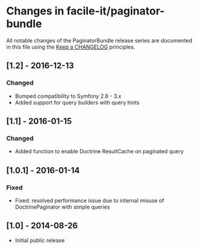 # Changes in facile-it/paginator-bundle

All notable changes of the PaginatorBundle release series are documented in this file using the [Keep a CHANGELOG](http://keepachangelog.com/) principles.


## [1.2] - 2016-12-13

### Changed

* Bumped compatibility to Symfony 2.8 - 3.x
* Added support for query builders with query hints

## [1.1] - 2016-01-15

### Changed

* Added function to enable Doctrine ResultCache on paginated query

## [1.0.1] - 2016-01-14

### Fixed

* Fixed: resolved performance issue due to internal misuse of DoctrinePaginator with simple queries 

## [1.0] - 2014-08-26

* Initial public release
